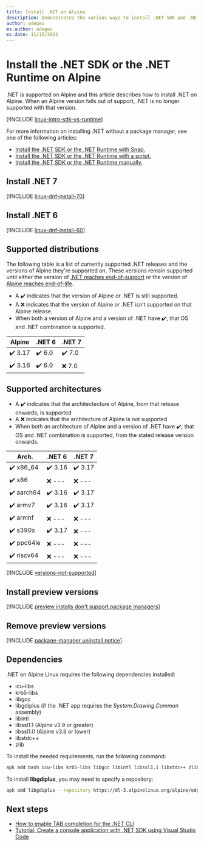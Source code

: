 ```yaml
---
title: Install .NET on Alpine
description: Demonstrates the various ways to install .NET SDK and .NET Runtime on Alpine.
author: adegeo
ms.author: adegeo
ms.date: 11/15/2022
---
```


# Install the .NET SDK or the .NET Runtime on Alpine

.NET is supported on Alpine and this article describes how to install .NET on Alpine. When an Alpine version falls out of support, .NET is no longer supported with that version.

[!INCLUDE [linux-intro-sdk-vs-runtime](includes/linux-intro-sdk-vs-runtime.md)]

For more information on installing .NET without a package manager, see one of the following articles:

- [Install the .NET SDK or the .NET Runtime with Snap.](linux-snap.md)
- [Install the .NET SDK or the .NET Runtime with a script.](linux-scripted-manual.md#scripted-install)
- [Install the .NET SDK or the .NET Runtime manually.](linux-scripted-manual.md#manual-install)

## Install .NET 7

[!INCLUDE [linux-dnf-install-70](includes/linux-install-70-apk.md)]

## Install .NET 6

[!INCLUDE [linux-dnf-install-60](includes/linux-install-60-apk.md)]

## Supported distributions

The following table is a list of currently supported .NET releases and the versions of Alpine they're supported on. These versions remain supported until either the version of [.NET reaches end-of-support](https://dotnet.microsoft.com/platform/support/policy/dotnet-core) or the version of [Alpine reaches end-of-life](https://alpinelinux.org/releases/).

- A ✔️ indicates that the version of Alpine or .NET is still supported.
- A ❌ indicates that the version of Alpine or .NET isn't supported on that Alpine release.
- When both a version of Alpine and a version of .NET have ✔️, that OS and .NET combination is supported.

| Alpine  | .NET 6 | .NET 7    |
|---------|---------------|-----------|
| ✔️ 3.17 | ✔️ 6.0 | ✔️ 7.0    |
| ✔️ 3.16 | ✔️ 6.0 | ❌ 7.0    |

## Supported architectures

- A ✔️ indicates that the architectecture of Alpine, from that release onwards, is supported
- A ❌ indicates that the architecture of Alpine is not supported
- When both an architecture of Alpine and a version of .NET have ✔️, that OS and .NET combination is supported, from the stated release version onwards.


| Arch.     | .NET 6  | .NET 7  |
|-----------|---------|---------|
| ✔️ x86_64  | ✔️ 3.16  | ✔️ 3.17  |
| ✔️ x86     | ❌ ---   | ❌ ---   |
| ✔️ aarch64 | ✔️ 3.16  | ✔️ 3.17  |
| ✔️ armv7   | ✔️ 3.16  | ✔️ 3.17  |
| ✔️ armhf   | ❌ ---   | ❌ ---   |
| ✔️ s390x   | ✔️ 3.17  | ❌ ---   |
| ✔️ ppc64le | ❌ ---   | ❌ ---   |
| ✔️ riscv64 | ❌ ---   | ❌ ---   |


[!INCLUDE [versions-not-supported](includes/versions-not-supported.md)]

## Install preview versions

[!INCLUDE [preview installs don't support package managers](./includes/linux-install-previews.md)]

## Remove preview versions

[!INCLUDE [package-manager uninstall notice](./includes/linux-uninstall-preview-info.md)]

## Dependencies

.NET on Alpine Linux requires the following dependencies installed:

- icu-libs
- krb5-libs
- libgcc
- libgdiplus (if the .NET app requires the *System.Drawing.Common* assembly)
- libintl
- libssl1.1 (Alpine v3.9 or greater)
- libssl1.0 (Alpine v3.8 or lower)
- libstdc++
- zlib

To install the needed requirements, run the following command:

```bash
apk add bash icu-libs krb5-libs libgcc libintl libssl1.1 libstdc++ zlib
```

To install **libgdiplus**, you may need to specify a repository:

```bash
apk add libgdiplus --repository https://dl-3.alpinelinux.org/alpine/edge/testing/
```

## Next steps

- [How to enable TAB completion for the .NET CLI](../tools/enable-tab-autocomplete.md)
- [Tutorial: Create a console application with .NET SDK using Visual Studio Code](../tutorials/with-visual-studio-code.md)
